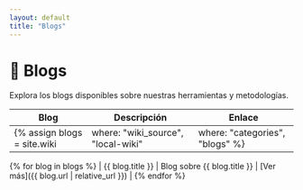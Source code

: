```yaml
---
layout: default
title: "Blogs"
---
```


# 📝 Blogs

Explora los blogs disponibles sobre nuestras herramientas y metodologías.

| Blog | Descripción | Enlace |
|------|-------------|--------|
{% assign blogs = site.wiki | where: "wiki_source", "local-wiki" | where: "categories", "blogs" %}
{% for blog in blogs %}
| {{ blog.title }} | Blog sobre {{ blog.title }} | [Ver más]({{ blog.url | relative_url }}) |
{% endfor %}
